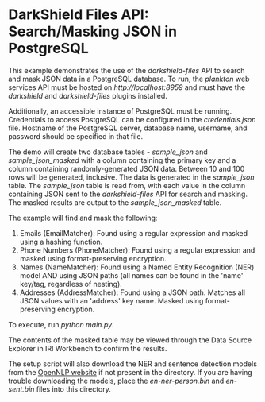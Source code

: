 # DarkShield Files API: Search/Masking JSON in PostgreSQL

This example demonstrates the use of the *darkshield-files* API to search and mask JSON data in a PostgreSQL database. 
To run, the *plankton* web services API must be hosted on 
*http://localhost:8959* and must have the *darkshield* and *darkshield-files* plugins installed. 

Additionally, an accessible instance of PostgreSQL must be running. Credentials to access PostgreSQL can be configured in the *credentials.json* file. 
Hostname of the PostgreSQL server, database name, username, and password should be specified in that file.

The demo will create two database tables - *sample_json* and *sample_json_masked* with a column containing the primary key and
a column containing randomly-generated JSON data. Between 10 and 100 rows will be generated, inclusive. The data is generated in
the *sample_json* table. The *sample_json* table is read from, with each value in the column containing JSON sent to the
*darkshield-files* API for search and masking. The masked results are output to the *sample_json_masked* table.

The example will find and mask the following:

1. Emails (EmailMatcher): Found using a regular expression and masked using a hashing
function.
2. Phone Numbers (PhoneMatcher): Found using a regular expression and masked using
format-preserving encryption.
3. Names (NameMatcher): Found using a Named Entity Recognition (NER) model AND using
JSON paths (all names can be found in the 'name' key/tag, regardless
of nesting).
4. Addresses (AddressMatcher): Found using a JSON path. Matches all JSON values with an 'address' key name.
Masked using format-preserving encryption.

To execute, run *python main.py*.

The contents of the masked table may be viewed through the Data Source Explorer in IRI Workbench to confirm the results.

The setup script will also download the NER and sentence detection models from the
[OpenNLP website](http://opennlp.sourceforge.net/models-1.5/) if not present in the
directory. If you are having trouble downloading the models, place the *en-ner-person.bin*
and *en-sent.bin* files into this directory.

